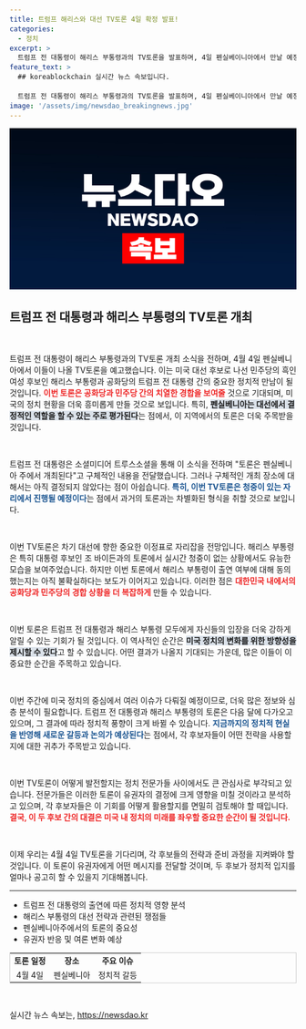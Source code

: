 ```yaml
---
title: 트럼프 해리스와 대선 TV토론 4일 확정 발표!
categories:
  - 정치
excerpt: >
  트럼프 전 대통령이 해리스 부통령과의 TV토론을 발표하며, 4일 펜실베이니아에서 만날 예정이다. 경합주로서 중요성이 큰 이 토론은 흥미진진한 대결의 장이 될 것으로 기대된다.
feature_text: >
  ## koreablockchain 실시간 뉴스 속보입니다.

  트럼프 전 대통령이 해리스 부통령과의 TV토론을 발표하며, 4일 펜실베이니아에서 만날 예정이다. 경합주로서 중요성이 큰 이 토론은 흥미진진한 대결의 장이 될 것으로 기대된다.
image: '/assets/img/newsdao_breakingnews.jpg'
---
```


<p><img src="/assets/img/newsdao_breakingnews.jpg" alt="koreablockchain 속보" /></p>

<h2 data-ke-size="size26">트럼프 전 대통령과 해리스 부통령의 TV토론 개최</h2>

<p data-ke-size="size16">&nbsp;</p>

<p>트럼프 전 대통령이 해리스 부통령과의 TV토론 개최 소식을 전하며, 4월 4일 펜실베니아에서 이들이 나올 TV토론을 예고했습니다. 이는 미국 대선 후보로 나선 민주당의 흑인 여성 후보인 해리스 부통령과 공화당의 트럼프 전 대통령 간의 중요한 정치적 만남이 될 것입니다. <b><span style="color: #ee2323;">이번 토론은 공화당과 민주당 간의 치열한 경합을 보여줄</span></b> 것으로 기대되며, 미국의 정치 현황을 더욱 흥미롭게 만들 것으로 보입니다. 특히, <b><span style="background-color: #21538527;">펜실베니아는 대선에서 결정적인 역할을 할 수 있는 주로 평가된다</span></b>는 점에서, 이 지역에서의 토론은 더욱 주목받을 것입니다.</p>

<p data-ke-size="size16">&nbsp;</p>

<p>트럼프 전 대통령은 소셜미디어 트루스소셜을 통해 이 소식을 전하며 "토론은 펜실베니아 주에서 개최된다"고 구체적인 내용을 전달했습니다. 그러나 구체적인 개최 장소에 대해서는 아직 결정되지 않았다는 점이 아쉽습니다. <b><span style="color: #1a5490;">특히, 이번 TV토론은 청중이 있는 자리에서 진행될 예정이다</span></b>는 점에서 과거의 토론과는 차별화된 형식을 취할 것으로 보입니다. </p>

<p data-ke-size="size16">&nbsp;</p>

<p>이번 TV토론은 차기 대선에 향한 중요한 이정표로 자리잡을 전망입니다. 해리스 부통령은 특히 대통령 후보인 조 바이든과의 토론에서 실시간 청중이 없는 상황에서도 유능한 모습을 보여주었습니다. 하지만 이번 토론에서 해리스 부통령이 출연 여부에 대해 동의했는지는 아직 불확실하다는 보도가 이어지고 있습니다. 이러한 점은 <b><span style="color: #ee2323;">대한민국 내에서의 공화당과 민주당의 경합 상황을 더 복잡하게</span></b> 만들 수 있습니다. </p>

<p data-ke-size="size16">&nbsp;</p>

<p>이번 토론은 트럼프 전 대통령과 해리스 부통령 모두에게 자신들의 입장을 더욱 강하게 알릴 수 있는 기회가 될 것입니다. 이 역사적인 순간은 <b><span style="background-color: #21538527;">미국 정치의 변화를 위한 방향성을 제시할 수 있다</span></b>고 할 수 있습니다. 어떤 결과가 나올지 기대되는 가운데, 많은 이들이 이 중요한 순간을 주목하고 있습니다. </p>

<p data-ke-size="size16">&nbsp;</p>

<p>이번 주간에 미국 정치의 중심에서 여러 이슈가 다뤄질 예정이므로, 더욱 많은 정보와 심층 분석이 필요합니다. 트럼프 전 대통령과 해리스 부통령의 토론은 다음 달에 다가오고 있으며, 그 결과에 따라 정치적 풍향이 크게 바뀔 수 있습니다. <b><span style="color: #1a5490;">지금까지의 정치적 현실을 반영해 새로운 갈등과 논의가 예상된다</span></b>는 점에서, 각 후보자들이 어떤 전략을 사용할지에 대한 귀추가 주목받고 있습니다. </p>

<p data-ke-size="size16">&nbsp;</p>

<p>이번 TV토론이 어떻게 발전할지는 정치 전문가들 사이에서도 큰 관심사로 부각되고 있습니다. 전문가들은 이러한 토론이 유권자의 결정에 크게 영향을 미칠 것이라고 분석하고 있으며, 각 후보자들은 이 기회를 어떻게 활용할지를 면밀히 검토해야 할 때입니다. <b><span style="color: #ee2323;">결국, 이 두 후보 간의 대결은 미국 내 정치의 미래를 좌우할 중요한 순간이 될 것입니다.</span></b> </p>

<p data-ke-size="size16">&nbsp;</p>

<p>이제 우리는 4월 4일 TV토론을 기다리며, 각 후보들의 전략과 준비 과정을 지켜봐야 할 것입니다. 이 토론이 유권자에게 어떤 메시지를 전달할 것이며, 두 후보가 정치적 입지를 얼마나 공고히 할 수 있을지 기대해봅니다. </p>

<hr>

<ul>
  <li>트럼프 전 대통령의 출연에 따른 정치적 영향 분석</li>
  <li>해리스 부통령의 대선 전략과 관련된 쟁점들</li>
  <li>펜실베니아주에서의 토론의 중요성</li>
  <li>유권자 반응 및 여론 변화 예상</li>
</ul>

<table style="width: 100%; border: 1px solid #ccc;">
  <tr>
    <td style="text-align: center; height: 17px;"><b>토론 일정</b></td>
    <td style="text-align: center; height: 17px;"><b>장소</b></td>
    <td style="text-align: center; height: 17px;"><b>주요 이슈</b></td>
  </tr>
  <tr>
    <td style="text-align: center; height: 17px;">4월 4일</td>
    <td style="text-align: center; height: 17px;">펜실베니아</td>
    <td style="text-align: center; height: 17px;">정치적 갈등</td>
  </tr>
</table>

<p data-ke-size="size16">&nbsp;</p>
실시간 뉴스 속보는, <a href="https://newsdao.kr" rel="dofollow">https://newsdao.kr</a>


